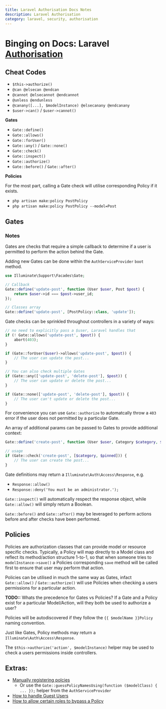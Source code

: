 ```yaml
---
title: Laravel Authorisation Docs Notes
description: Laravel Authorisation
category: laravel, security, authorisation
---
```


# Binging on Docs: Laravel [Authorisation](https://laravel.com/docs/8.x/authorization)

## Cheat Codes

- `$this->authorize()`
- `@can @elsecan @endcan`
- `@cannot @elsecannot @endcannot`
- `@unless @endunless` 
- `@canany([...], $modelInstance) @elsecanany @endcanany`
- `$user->can()` / `$user->cannot()`

**Gates**
- `Gate::define()`
- `Gate::allows()`
- `Gate::forUser()`
- `Gate::any()` / `Gate::none()`
- `Gate::check()`
- `Gate::inspect()`
- `Gate::authorize()`
- `Gate::before()` / `Gate::after()`

**Policies**

For the most part, calling a Gate check will utilise corresponding Policy if it exists.

- `php artisan make:policy PostPolicy`
- `php artisan make:policy PostPolicy --model=Post`


## Gates
### Notes

Gates are checks that require a simple callback to determine if a user is permitted to perform the action behind the Gate.

Adding new Gates can be done within the `AuthServiceProvider` `boot` method.

```php
use Illuminate\Support\Facades\Gate;

// Callback
Gate::define('update-post', function (User $user, Post $post) {
    return $user->id === $post->user_id;
});

// Classes array
Gate::define('update-post', [PostPolicy::class, 'update']);
```

Gate checks can be sprinkled throughout controllers in a variety of ways:

```php
// no need to explicitly pass a $user, Laravel handles that
if (! Gate::allows('update-post', $post)) {
    abort(403);
}

if (Gate::forUser($user)->allows('update-post', $post)) {
    // The user can update the post...
}

// You can also check multiple Gates
if (Gate::any(['update-post', 'delete-post'], $post)) {
    // The user can update or delete the post...
}

if (Gate::none(['update-post', 'delete-post'], $post)) {
    // The user can't update or delete the post...
}
```

For convenience you can use `Gate::authorize` to automatcally throw a `403` error if the user does not permitted by a particular Gate.

An array of additional params can be passed to Gates to provide additional context:

```php
Gate::define('create-post', function (User $user, Category $category, $pinned) { ... });

// usage
if (Gate::check('create-post', [$category, $pinned])) {
    // The user can create the post...
}
```

Gate definitions may return a `Illuminate\Auth\Access\Response`, e.g.

- `Response::allow()`
- `Response::deny('You must be an administrator.');`

`Gate::inspect()` will automatically respect the response object, while `Gate::allow()` will simply return a Boolean.

`Gate::before()` and `Gate::after()` may be leveraged to perform actions before and after checks have been performed.

## Policies

Policies are authorization classes that can provide model or resource specific checks. Typically, a Policy will map directly to a Model class and reflect its method/action structure 1-to-1, so that when someone tries to `modelInstance->save()` a Policies corresponding `save` method will be called first to ensure that user may perform that action.

Policies can be utilised in much the same way as Gates, infact `Gate::allow()` / `Gate::authorize()` will use Policies when checking a users permissions for a particular action.

**TODO::** Whats the precedence for Gates vs Policies? If a Gate and a Policy exist for a particular Model/Action, will they both be used to authorize a user?

Policies will be autodiscovered if they follow the `{{ $modelName }}Policy` naming convention.

Just like Gates, Policy methods may return a `Illuminate\Auth\Access\Response`.

The `$this->authorize('action', $modelInstance)` helper may be used to check a users permissions inside controllers.

## Extras:

- [Manually registering polcies]([https://link](https://laravel.com/docs/8.x/authorization#registering-policies))
  - Or use the `Gate::guessPolicyNamesUsing(function ($modelClass) { ... });` helper from the `AuthServiceProvider`
- [How to handle Guest Users](https://laravel.com/docs/8.x/authorization#guest-users)
- [How to allow certain roles to bypass a Policy](https://laravel.com/docs/8.x/authorization#policy-filters)